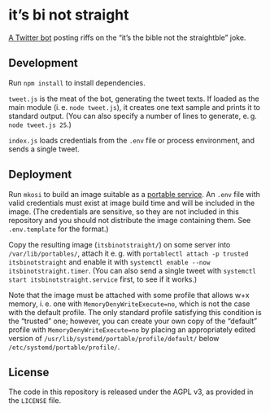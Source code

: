 # it’s bi not straight

[A Twitter bot](https://twitter.com/ItsBiNotHetero)
posting riffs on the “it’s the bible not the straightble” joke.

## Development

Run `npm install` to install dependencies.

`tweet.js` is the meat of the bot, generating the tweet texts.
If loaded as the main module (i. e. `node tweet.js`),
it creates one text sample and prints it to standard output.
(You can also specify a number of lines to generate, e. g. `node tweet.js 25`.)

`index.js` loads credentials from the `.env` file or process environment,
and sends a single tweet.

## Deployment

Run `mkosi` to build an image suitable as a [portable service](https://systemd.io/PORTABLE_SERVICES.html).
An `.env` file with valid credentials must exist at image build time
and will be included in the image.
(The credentials are sensitive,
so they are not included in this repository
and you should not distribute the image containing them.
See `.env.template` for the format.)

Copy the resulting image (`itsbinotstraight/`) on some server into `/var/lib/portables/`,
attach it e. g. with `portablectl attach -p trusted itsbinotstraight`
and enable it with `systemctl enable --now itsbinotstraight.timer`.
(You can also send a single tweet with `systemctl start itsbinotstraight.service` first, to see if it works.)

Note that the image must be attached with some profile that allows w+x memory,
i. e. one with `MemoryDenyWriteExecute=no`,
which is not the case with the default profile.
The only standard profile satisfying this condition is the “trusted” one;
however, you can create your own copy of the “default” profile with `MemoryDenyWriteExecute=no`
by placing an appropriately edited version of `/usr/lib/systemd/portable/profile/default/` below `/etc/systemd/portable/profile/`.

## License

The code in this repository is released under the AGPL v3,
as provided in the `LICENSE` file.

